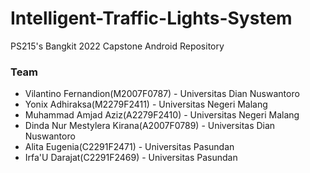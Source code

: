 # Intelligent-Traffic-Lights-System
PS215's Bangkit 2022 Capstone Android Repository

### Team
- Vilantino Fernandion(M2007F0787) - Universitas Dian Nuswantoro
- Yonix Adhiraksa(M2279F2411) - Universitas Negeri Malang
- Muhammad Amjad Aziz(A2279F2410) - Universitas Negeri Malang
- Dinda Nur Mestylera Kirana(A2007F0789) - Universitas Dian Nuswantoro
- Alita Eugenia(C2291F2471)  - Universitas Pasundan
- Irfa\'U Darajat(C2291F2469) - Universitas Pasundan
